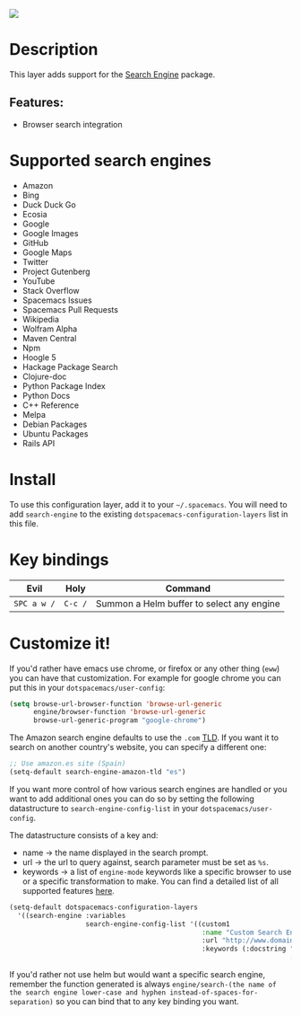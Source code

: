 ![](img/searchengine.jpg)

# Description

This layer adds support for the [Search
Engine](https://github.com/hrs/engine-mode) package.

## Features:

-   Browser search integration

# Supported search engines

-   Amazon
-   Bing
-   Duck Duck Go
-   Ecosia
-   Google
-   Google Images
-   GitHub
-   Google Maps
-   Twitter
-   Project Gutenberg
-   YouTube
-   Stack Overflow
-   Spacemacs Issues
-   Spacemacs Pull Requests
-   Wikipedia
-   Wolfram Alpha
-   Maven Central
-   Npm
-   Hoogle 5
-   Hackage Package Search
-   Clojure-doc
-   Python Package Index
-   Python Docs
-   C++ Reference
-   Melpa
-   Debian Packages
-   Ubuntu Packages
-   Rails API

# Install

To use this configuration layer, add it to your `~/.spacemacs`. You will
need to add `search-engine` to the existing
`dotspacemacs-configuration-layers` list in this file.

# Key bindings

| Evil        | Holy    | Command                                   |
|-------------|---------|-------------------------------------------|
| `SPC a w /` | `C-c /` | Summon a Helm buffer to select any engine |

# Customize it!

If you'd rather have emacs use chrome, or firefox or any other thing
(`eww`) you can have that customization. For example for google chrome
you can put this in your `dotspacemacs/user-config`:

``` commonlisp
(setq browse-url-browser-function 'browse-url-generic
      engine/browser-function 'browse-url-generic
      browse-url-generic-program "google-chrome")
```

The Amazon search engine defaults to use the `.com`
[TLD](https://en.wikipedia.org/wiki/TLD). If you want it to search on
another country's website, you can specify a different one:

``` commonlisp
;; Use amazon.es site (Spain)
(setq-default search-engine-amazon-tld "es")
```

If you want more control of how various search engines are handled or
you want to add additional ones you can do so by setting the following
datastructure to `search-engine-config-list` in your
`dotspacemacs/user-config`.

The datastructure consists of a key and:

-   name -\> the name displayed in the search prompt.
-   url -\> the url to query against, search parameter must be set as
    `%s`.
-   keywords -\> a list of `engine-mode` keywords like a specific
    browser to use or a specific transformation to make. You can find a
    detailed list of all supported features
    [here](https://github.com/hrs/engine-mode).

``` commonlisp
(setq-default dotspacemacs-configuration-layers
  '((search-engine :variables
                   search-engine-config-list '((custom1
                                                :name "Custom Search Engine 1"
                                                :url "http://www.domain.com/s/stuff_sutff_remember_to_replace_search_candidate_with_%s"
                                                :keywords (:docstring "My custom string"
                                                                      :browser 'eww-browse-url))))))
```

If you'd rather not use helm but would want a specific search engine,
remember the function generated is always
`engine/search-(the name of the search engine
lower-case and hyphen instead-of-spaces-for-separation)` so you can bind
that to any key binding you want.
